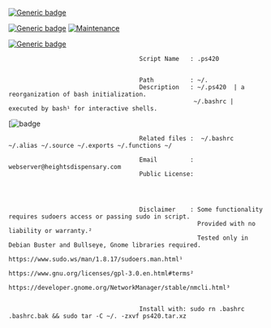                       

[![Generic badge](https://img.shields.io/badge/.BASHRC-RE~ORGANIZED-<COLOR>.svg)](https://shields.io/)


[![Generic badge](https://img.shields.io/badge/.bash.rc~.ps420~.alias~.source~.exports~.functions-<COLOR>.svg)](https://shields.io/)
[![Maintenance](https://img.shields.io/badge/Maintained<COLORS>YES.svg)](https://GitHub.com/Naereen/StrapDown.js/graphs/commit-activity)

[![Generic badge](https://img.shields.io/badge/LICENSED-MIT-<COLOR>.svg)](https://shields.io/)





                
                                        Script Name   : .ps420 


                                        Path          : ~/.                                                 
                                        Description   : ~/.ps420  | a reorganization of bash initialization.
                                                       ~/.bashrc | executed by bash¹ for interactive shells.

[![badge](https://user-images.githubusercontent.com/10424858/120164618-60644e00-c1c0-11eb-95bb-b1279c9f22be.png)


                                        Related files :  ~/.bashrc ~/.alias ~/.source ~/.exports ~/.functions ~/

                                        Email         : webserver@heightsdispensary.com 
                                        Public License: 


                                                      
                                        
                                        Disclaimer    : Some functionality requires sudoers access or passing sudo in script.
                                                        Provided with no liability or warranty.² 
                                                        Tested only in Debian Buster and Bullseye, Gnome libraries required.                      
                                                        https://www.sudo.ws/man/1.8.17/sudoers.man.html¹
                                                        https://www.gnu.org/licenses/gpl-3.0.en.html#terms² 
                                                        https://developer.gnome.org/NetworkManager/stable/nmcli.html³


                                        Install with: sudo rn .bashrc .bashrc.bak && sudo tar -C ~/. -zxvf ps420.tar.xz




